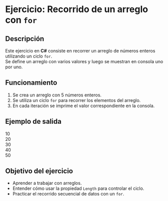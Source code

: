 # Ejercicio: Recorrido de un arreglo con `for`

## Descripción
Este ejercicio en **C#** consiste en recorrer un arreglo de números enteros utilizando un ciclo `for`.  
Se define un arreglo con varios valores y luego se muestran en consola uno por uno.

## Funcionamiento
1. Se crea un arreglo con 5 números enteros.  
2. Se utiliza un ciclo `for` para recorrer los elementos del arreglo.  
3. En cada iteración se imprime el valor correspondiente en la consola.  

## Ejemplo de salida
  
10  
20  
30  
40  
50  


## Objetivo del ejercicio
- Aprender a trabajar con arreglos.  
- Entender cómo usar la propiedad `Length` para controlar el ciclo.  
- Practicar el recorrido secuencial de datos con un `for`.  
